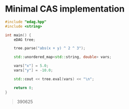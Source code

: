 # Minimal CAS implementation
```C++
#include "edag.hpp"
#include <string>

int main() {
	eDAG tree;

	tree.parse("abs(x + y) ^ 2 ^ 3");

	std::unordered_map<std::string, double> vars;

	vars["x"] = 5.0;
	vars["y"] = -10.0;

	std::cout << tree.eval(vars) << "\n";

	return 0;
}
```
> 390625
